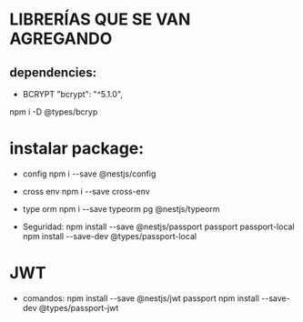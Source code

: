 # LIBRERÍAS QUE SE VAN AGREGANDO

## dependencies:
- BCRYPT
"bcrypt": "^5.1.0",

 npm i -D @types/bcryp

 # instalar package:
- config
npm i --save @nestjs/config

- cross env
npm i --save cross-env

- type orm
npm i --save typeorm pg @nestjs/typeorm

- Seguridad:
npm install --save @nestjs/passport passport passport-local
npm install --save-dev @types/passport-local

# JWT
- comandos:
npm install --save @nestjs/jwt passport
npm install --save-dev @types/passport-jwt